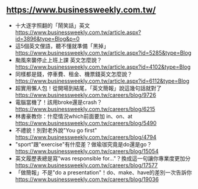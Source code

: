 ## https://www.businessweekly.com.tw/
- 十大逐字照翻的「鬧笑話」英文
  <br>https://www.businessweekly.com.tw/article.aspx?id=3896&type=Blog&p=0
- 這5個英文俚語，聽不懂就準備「黑掉」
  <br>https://www.businessweekly.com.tw/article.aspx?id=5285&type=Blog
- 颱風來襲停止上班上課 英文怎麼說？
  <br>https://www.businessweekly.com.tw/article.aspx?id=4102&type=Blog
- 同樣都是錢，停車費、租金、機票錢英文怎麼說？
  <br>https://www.businessweekly.com.tw/article.aspx?id=6112&type=Blog
- 超實用懶人包！從開場到結尾，「英文簡報」說這幾句話就對了
  <br>https://www.businessweekly.com.tw/careers/blog/9726
- 電腦當機了！該用broke還是crash？
  <br>https://www.businessweekly.com.tw/careers/blog/6215
- 林書豪教你：什麼情況which前面要加 in、on、at
  <br>https://www.businessweekly.com.tw/careers/blog/5490
- 不禮貌！別對老外說"You go first"
  <br>https://www.businessweekly.com.tw/careers/blog/4794
- "sport"跟"exercise"有什麼差？做瑜珈究竟是do還是go？
  <br>https://www.businessweekly.com.tw/careers/blog/15054
- 英文履歷表總是寫"was responsible for…"？換成這一句讓你專業度更加分
  <br>https://www.businessweekly.com.tw/careers/blog/17577
- 「做簡報」不是"do a presentation"！do、make、have的差別一次告訴你
  <br>https://www.businessweekly.com.tw/careers/blog/19036
